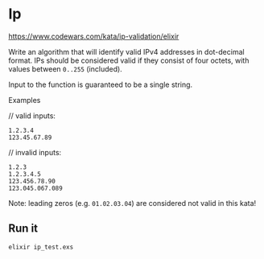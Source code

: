 # Ip

https://www.codewars.com/kata/ip-validation/elixir

Write an algorithm that will identify valid IPv4 addresses in dot-decimal format. IPs should be considered valid if they consist of four octets, with values between `0..255` (included).

Input to the function is guaranteed to be a single string.

Examples

// valid inputs:
```
1.2.3.4
123.45.67.89
```

// invalid inputs:
```
1.2.3
1.2.3.4.5
123.456.78.90
123.045.067.089
```
Note: leading zeros (e.g. `01.02.03.04`) are considered not valid in this kata!

## Run it

```
elixir ip_test.exs
```
